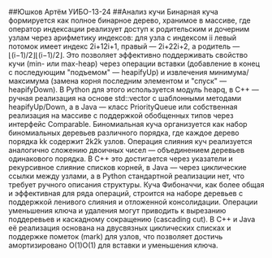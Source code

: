 ##Юшков Артём УИБО-13-24
##Анализ кучи
Бинарная куча формируется как полное бинарное дерево, хранимое в массиве, где оператор индексации реализует доступ к родительским и дочерним узлам через арифметику индексов: для узла с индексом ii левый потомок имеет индекс 2i+12i+1, правый — 2i+22i+2, а родитель — ⌊(i−1)/2⌋⌊(i−1)/2⌋. Это позволяет эффективно поддерживать свойство кучи (min- или max-heap) через операции вставки (добавление в конец с последующим "подъемом" — heapifyUp) и извлечения минимума/максимума (замена корня последним элементом и "спуск" — heapifyDown). В Python для этого используется модуль heapq, в C++ — ручная реализация на основе std::vector с шаблонными методами heapifyUp/Down, а в Java — класс PriorityQueue или собственная реализация на массиве с поддержкой обобщенных типов через интерфейс Comparable. Биномиальная куча организуется как набор биномиальных деревьев различного порядка, где каждое дерево порядка kk содержит 2k2k узлов. Операция слияния куч реализуется аналогично сложению двоичных чисел — объединением деревьев одинакового порядка. В C++ это достигается через указатели и рекурсивное слияние списков корней, в Java — через циклические ссылки между узлами, а в Python стандартной реализации нет, что требует ручного описания структуры. Куча Фибоначчи, как более общая и эффективная для ряда операций, строится на наборе деревьев с поддержкой ленивого слияния и отложенной консолидации. Операции уменьшения ключа и удаления могут приводить к вырезанию поддеревьев и каскадному сокращению (cascading cut). В C++ и Java её реализация основана на двусвязных циклических списках и поддержке пометок (mark) для узлов, что позволяет достичь амортизировано O(1)O(1) для вставки и уменьшения ключа.

